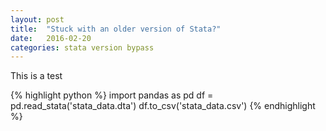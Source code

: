 ```yaml
---
layout: post
title:  "Stuck with an older version of Stata?"
date:   2016-02-20
categories: stata version bypass
---
```

This is a test

{% highlight python %}
import pandas as pd
df = pd.read_stata('stata_data.dta')
df.to_csv('stata_data.csv')
{% endhighlight %}